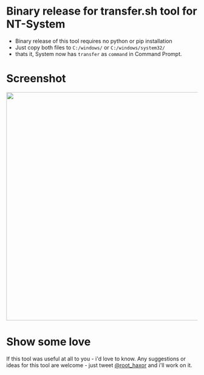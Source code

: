 # Binary release for transfer.sh tool for NT-System
- Binary release of this tool requires no python or pip installation
- Just copy both files to `C:/windows/` or `C:/windows/system32/`
- thats it, System now has `transfer` as `command` in Command Prompt.

# Screenshot

<img src="https://preview.ibb.co/d9Ub0k/shot.png" width="600px"/>

# Show some love

If this tool was useful at all to you - i'd love to know. Any suggestions or ideas for this tool are welcome - just tweet [@root_haxor](https://twitter.com/root_haxor) and i'll work on it.
